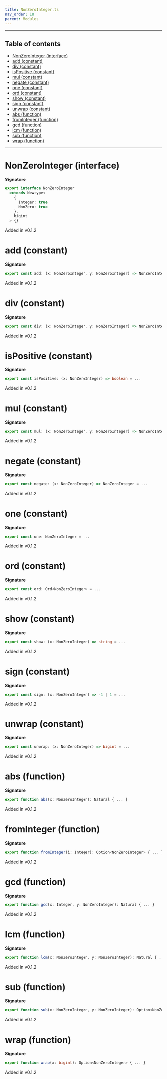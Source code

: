 ```yaml
---
title: NonZeroInteger.ts
nav_order: 18
parent: Modules
---
```


---

<h2 class="text-delta">Table of contents</h2>

- [NonZeroInteger (interface)](#nonzerointeger-interface)
- [add (constant)](#add-constant)
- [div (constant)](#div-constant)
- [isPositive (constant)](#ispositive-constant)
- [mul (constant)](#mul-constant)
- [negate (constant)](#negate-constant)
- [one (constant)](#one-constant)
- [ord (constant)](#ord-constant)
- [show (constant)](#show-constant)
- [sign (constant)](#sign-constant)
- [unwrap (constant)](#unwrap-constant)
- [abs (function)](#abs-function)
- [fromInteger (function)](#frominteger-function)
- [gcd (function)](#gcd-function)
- [lcm (function)](#lcm-function)
- [sub (function)](#sub-function)
- [wrap (function)](#wrap-function)

---

# NonZeroInteger (interface)

**Signature**

```ts
export interface NonZeroInteger
  extends Newtype<
    {
      Integer: true
      NonZero: true
    },
    bigint
  > {}
```

Added in v0.1.2

# add (constant)

**Signature**

```ts
export const add: (x: NonZeroInteger, y: NonZeroInteger) => NonZeroInteger = ...
```

Added in v0.1.2

# div (constant)

**Signature**

```ts
export const div: (x: NonZeroInteger, y: NonZeroInteger) => NonZeroInteger = ...
```

Added in v0.1.2

# isPositive (constant)

**Signature**

```ts
export const isPositive: (x: NonZeroInteger) => boolean = ...
```

Added in v0.1.2

# mul (constant)

**Signature**

```ts
export const mul: (x: NonZeroInteger, y: NonZeroInteger) => NonZeroInteger = ...
```

Added in v0.1.2

# negate (constant)

**Signature**

```ts
export const negate: (x: NonZeroInteger) => NonZeroInteger = ...
```

Added in v0.1.2

# one (constant)

**Signature**

```ts
export const one: NonZeroInteger = ...
```

Added in v0.1.2

# ord (constant)

**Signature**

```ts
export const ord: Ord<NonZeroInteger> = ...
```

Added in v0.1.2

# show (constant)

**Signature**

```ts
export const show: (x: NonZeroInteger) => string = ...
```

Added in v0.1.2

# sign (constant)

**Signature**

```ts
export const sign: (x: NonZeroInteger) => -1 | 1 = ...
```

Added in v0.1.2

# unwrap (constant)

**Signature**

```ts
export const unwrap: (x: NonZeroInteger) => bigint = ...
```

Added in v0.1.2

# abs (function)

**Signature**

```ts
export function abs(x: NonZeroInteger): Natural { ... }
```

Added in v0.1.2

# fromInteger (function)

**Signature**

```ts
export function fromInteger(i: Integer): Option<NonZeroInteger> { ... }
```

Added in v0.1.2

# gcd (function)

**Signature**

```ts
export function gcd(x: Integer, y: NonZeroInteger): Natural { ... }
```

Added in v0.1.2

# lcm (function)

**Signature**

```ts
export function lcm(x: NonZeroInteger, y: NonZeroInteger): Natural { ... }
```

Added in v0.1.2

# sub (function)

**Signature**

```ts
export function sub(x: NonZeroInteger, y: NonZeroInteger): Option<NonZeroInteger> { ... }
```

Added in v0.1.2

# wrap (function)

**Signature**

```ts
export function wrap(x: bigint): Option<NonZeroInteger> { ... }
```

Added in v0.1.2
